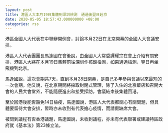 ```yaml
---
layout: post
title: 港區人大本月19日集體到深圳檢測　通過後翌日赴京
date: 2020-05-05 18:57:43.000000000 +08:00
categories: rss
---
```


港區全國人大代表在中聯辦開例會，討論本月22日在北京開幕的全國人大會議安排。

港區人大代表團團長馬逢國在會後說，由全國人大常委譚耀宗在會上介紹有關安排，港區人大將在本月19日集體前往深圳作核酸檢測，如果通過檢測，翌日再坐飛機到北京。

馬逢國說，這次會期共7天，直到本月28日閉幕，是自己多年參與會議以來最短的一次會期。他又說，在北京期間將採取封閉式管理，除了入住的北京飯店和召開大會的人民大會堂外，不能隨便進出和接受探訪，會議結束後集體回港。

至於回港後能否豁免14日檢疫，馬逢國說，港區人大代表都關心有關問題，但具體要留待大會安排，暫時亦未收到有代表擔心疫情，而請假缺席大會。

被問到議程有否香港議題，馬逢國說，未收到議程，亦未有代表聯署或建議特區政府就《基本法》第23條立法。
